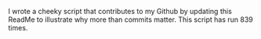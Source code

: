 I wrote a cheeky script that contributes to my Github by updating this ReadMe to illustrate why more than commits matter. This script has run 839 times.